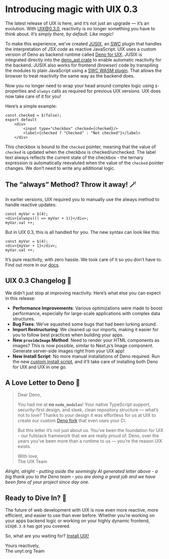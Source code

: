 <!--
	{
		description: "Introducing magic with UIX 0.3",
		preview: "res/uix-0.3.png",
		date: ~2024-10-15~,
		tag: "Developer",
		author: "Jonas Strehle",
		authorRef: https://github.com/jonasstrehle
	};
-->

# Introducing magic with UIX 0.3

The latest release of UIX is here, and it’s not just an upgrade — it’s an evolution. With [UIX@0.3.0](https://github.com/unyt-org/uix), reactivity is no longer something you have to think about. *It’s simply there, by default. Like magic!*

To make this experience, we’ve created [JUSIX](https://github.com/unyt-org/jusix), an [SWC](https://swc.rs/) plugin that handles the interpretation of JSX code as reactive JavaScript. UIX uses a custom version of Deno as backend runtime called [Deno for UIX](https://github.com/unyt-org/deno). JUSIX is integrated directly into the [deno_ast crate](https://github.com/unyt-org/deno_ast) to enable automatic reactivity for the backend. JUSIX also works for frontend *(browser)* code by transpiling the modules to plain JavaScript using a [SWC WASM plugin](https://github.com/unyt-org/jusix/tree/wasm-plugin). That allows the browser to treat reactivity the same way as the backend does. 

Now you no longer need to wrap your head around complex logic using `$`-properties and `always` calls as required for previous UIX versions. UIX does now take care of it for you!

Here’s a simple example:

```tsx
const checked = $(false);
export default
    <div>
        <input type="checkbox" checked={checked}/>
        <label>{checked ? "Checked" : "Not checked"}</label>
    </div>
```

This checkbox is bound to the `checked` pointer, meaning that the value of `checked` is updated when the checkbox is checked/unchecked. The label text always reflects the current state of the checkbox - the ternary
expression is automatically reevaluted when the value of the `checked` pointer changes.
We don’t need to write any additional logic.

## The “always” Method? Throw it away! 🪄

In earlier versions, UIX required you to manually use the always method to handle reactive updates:

```tsx
const myVar = $(4);
<div>{always(() => myVar + 1)}</div>;
myVar.val ++;
```

But in UIX 0.3, this is all handled for you. The new syntax can look like this:

```tsx
const myVar = $(4);
<div>{myVar + 1}</div>;
myVar.val ++;
```

It’s pure reactivity, with zero hassle. We took care of it so you don’t have to. Find out more in our [docs](https://docs.unyt.org/manual/uix/getting-started).

## UIX 0.3 Changelog 📝
We didn’t just stop at improving reactivity. Here’s what else you can expect in this release:

* **Performance Improvements**: Various optimizations were made to boost performance, especially for large-scale applications with complex data structures.
* **Bug Fixes**: We’ve squashed some bugs that had been lurking around.
* **Import Restructuring**: We cleaned up our imports, making it easier for you to follow best practices when building your apps.
* **New `provideImage` Method**: Need to render your HTML components as images? This is now possible, similar to Next.js’s Image component. Generate server-side images right from your UIX app!
* **New Install Script**: No more manual installations of Deno required. Run the new [custom install script](https://github.com/unyt-org/uix-install), and it’ll take care of installing both Deno for UIX and UIX in one go.


## A Love Letter to Deno 💖
>Dear Deno,
>
>You had me at **no `node_modules`**! Your native TypeScript support, security-first design, and sleek, clean repository structure — what’s not to love? Thanks to your design it was effortless for us at UIX to create our custom [Deno fork](https://github.com/unyt-org/deno) that even uses your CI.
>
>But this letter it’s not just about us. You’ve been the foundation for UIX - our fullstack framework that we are really proud of. Deno, over the years you’ve been more than a runtime to us — you’re the reason UIX exists.
>
>With love,<br/>
>The UIX Team

*Alright, alright - putting aside the seemingly AI generated letter above - a big thank you to the Deno team - you are doing a great job and we have been fans of your project since day one.*

## Ready to Dive In? 🚀
The future of web development with UIX is now even more reactive, more efficient, and easier to use than ever before. Whether you’re working on your apps backend logic or working on your highly dynamic frontend, `UIX@0.3.0` has got you covered.

So, what are you waiting for? [Install UIX!](https://github.com/unyt-org/uix-install)

Yours reactively,<br/>
The unyt.org Team 
